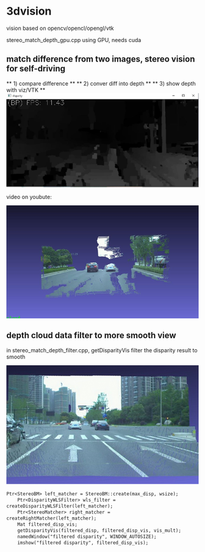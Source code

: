 # 3dvision
 vision based on opencv/opencl/opengl/vtk
 
 stereo_match_depth_gpu.cpp using GPU, needs cuda
 
##  match difference from two images, stereo vision for self-driving
** 1) compare difference **
** 2) conver diff into depth **
** 3) show depth with viz/VTK **
 ![GitHub Logo](https://github.com/choybeen/3dvision/blob/main/depth_stereo/Captured3.JPG?raw=true)
 
 
 video on youbute:
 
 [![Fibonacci RMI Java EE](https://github.com/choybeen/3dvision/blob/main/depth_stereo/Captured4.JPG?raw=true)](https://youtu.be/OIW2UMj6u9w)
 
 ## depth cloud data filter to more smooth view
 in  stereo_match_depth_filter.cpp, getDisparityVis filter the disparity result to smooth 

 ![GitHub Logo](https://github.com/choybeen/3dvision/blob/main/depth_stereo/Capturef.JPG?raw=true)

 	Ptr<StereoBM> left_matcher = StereoBM::create(max_disp, wsize);
		Ptr<DisparityWLSFilter> wls_filter = createDisparityWLSFilter(left_matcher);
		Ptr<StereoMatcher> right_matcher = createRightMatcher(left_matcher);
		Mat filtered_disp_vis;
		getDisparityVis(filtered_disp, filtered_disp_vis, vis_mult);
		namedWindow("filtered disparity", WINDOW_AUTOSIZE);
		imshow("filtered disparity", filtered_disp_vis);

